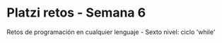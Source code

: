 # Platzi retos - Semana 6

Retos de programación en cualquier lenguaje - Sexto nivel: ciclo 'while'

